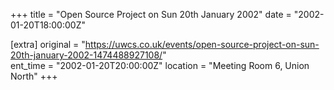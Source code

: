+++
title = "Open Source Project on Sun 20th January 2002"
date = "2002-01-20T18:00:00Z"

[extra]
original = "https://uwcs.co.uk/events/open-source-project-on-sun-20th-january-2002-1474488927108/"    
ent_time = "2002-01-20T20:00:00Z"
location = "Meeting Room 6, Union North"
+++



